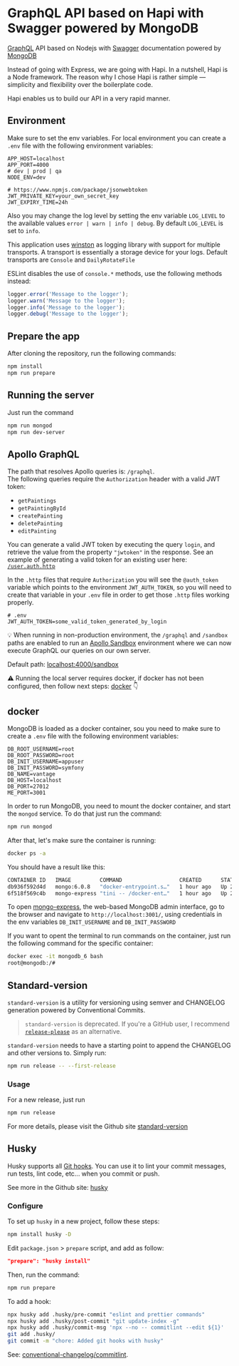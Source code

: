 # GraphQL API based on Hapi with Swagger powered by MongoDB

[GraphQL](https://graphql.org/) API based on Nodejs with
[Swagger](https://swagger.io/) documentation powered by
[MongoDB](https://www.mongodb.com/)

Instead of going with Express, we are going with Hapi. In a nutshell, Hapi is a
Node framework. The reason why I chose Hapi is rather simple — simplicity and
flexibility over the boilerplate code.

Hapi enables us to build our API in a very rapid manner.

## Environment

Make sure to set the env variables. For local environment you can create a
`.env` file with the following environment variables:

```properties
APP_HOST=localhost
APP_PORT=4000
# dev | prod | qa
NODE_ENV=dev

# https://www.npmjs.com/package/jsonwebtoken
JWT_PRIVATE_KEY=your_own_secret_key
JWT_EXPIRY_TIME=24h
```

Also you may change the log level by setting the env variable `LOG_LEVEL` to the
available values `error | warn | info | debug`. By default `LOG_LEVEL` is set to
`info`.

This application uses [winston](https://github.com/winstonjs/winston) as logging
library with support for multiple transports. A transport is essentially a
storage device for your logs. Default transports are `Console` and
`DailyRotateFile`

ESLint disables the use of `console.*` methods, use the following methods
instead:

```js
logger.error('Message to the logger');
logger.warn('Message to the logger');
logger.info('Message to the logger');
logger.debug('Message to the logger');
```

## Prepare the app

After cloning the repository, run the following commands:

```bash
npm install
npm run prepare
```

## Running the server

Just run the command

```bash
npm run mongod
npm run dev-server
```

## Apollo GraphQL

The path that resolves Apollo queries is: `/graphql`.\
The following queries require the `Authorization` header with a valid JWT token:

- `getPaintings`
- `getPaintingById`
- `createPainting`
- `deletePainting`
- `editPainting`

You can generate a valid JWT token by executing the query `login`, and retrieve
the value from the property `"jwtoken"` in the response. See an example of
generating a valid token for an existing user here:
[`/user.auth.http`](backend/graphql/__tests__/user.auth.http)

In the `.http` files that require `Authorization` you will see the `@auth_token`
variable which points to the environment `JWT_AUTH_TOKEN`, so you will need to
create that variable in your `.env` file in order to get those `.http` files
working properly.

```properties
# .env
JWT_AUTH_TOKEN=some_valid_token_generated_by_login
```

💡 When running in non-production environment, the `/graphql` and `/sandbox`
paths are enabled to run an
[Apollo Sandbox](https://www.apollographql.com/docs/graphos/explorer/sandbox/)
environment where we can now execute GraphQL our queries on our own server.

Default path: [localhost:4000/sandbox](http://localhost:4000/graphql)

⚠️ Running the local server requires docker, if docker has not been configured,
then follow next steps: [docker](#docker) 👇

## docker

MongoDB is loaded as a docker container, sou you need to make sure to create a
`.env` file with the following environment variables:

```properties
DB_ROOT_USERNAME=root
DB_ROOT_PASSWORD=root
DB_INIT_USERNAME=appuser
DB_INIT_PASSWORD=symfony
DB_NAME=vantage
DB_HOST=localhost
DB_PORT=27012
ME_PORT=3001
```

In order to run MongoDB, you need to mount the docker container, and start the
`mongod` service. To do that just run the command:

```bash
npm run mongod
```

After that, let's make sure the container is running:

```bash
docker ps -a
```

You should have a result like this:

```bash
CONTAINER ID   IMAGE         COMMAND                  CREATED      STATUS        PORTS                     NAMES
db936f592d4d   mongo:6.0.8   "docker-entrypoint.s…"   1 hour ago   Up 2 minute   0.0.0.0:27012->27017/tcp  mongodb_6
6f518f569c4b   mongo-express "tini -- /docker-ent…"   1 hour ago   Up 2 minutes  0.0.0.0:3001->8081/tcp    mongo-express
```

To open [mongo-express](https://github.com/mongo-express/mongo-express), the
web-based MongoDB admin interface, go to the browser and navigate to
`http://localhost:3001/`, using credentials in the env variables
`DB_INIT_USERNAME` and `DB_INIT_PASSWORD`

If you want to opent the terminal to run commands on the container, just run the
following command for the specific container:

```bash
docker exec -it mongodb_6 bash
root@mongodb:/#
```

## Standard-version

`standard-version` is a utility for versioning using semver and CHANGELOG
generation powered by Conventional Commits.

> `standard-version` is deprecated. If you're a GitHub user, I recommend
> [`release-please`](https://github.com/googleapis/release-please) as an
> alternative.

`standard-version` needs to have a starting point to append the CHANGELOG and
other versions to. Simply run:

```bash
npm run release -- --first-release
```

### Usage

For a new release, just run

```bash
npm run release
```

For more details, please visit the Github site
[standard-version](https://github.com/conventional-changelog/standard-version)

## Husky

Husky supports all [Git hooks](https://git-scm.com/docs/githooks). You can use
it to lint your commit messages, run tests, lint code, etc... when you commit or
push.

See more in the Github site: [husky](https://github.com/typicode/husky)

### Configure

To set up `husky` in a new project, follow these steps:

```bash
npm install husky -D
```

Edit `package.json` > `prepare` script, and add as follow:

```json
"prepare": "husky install"
```

Then, run the command:

```bash
npm run prepare
```

To add a hook:

```bash
npx husky add .husky/pre-commit "eslint and prettier commands"
npx husky add .husky/post-commit "git update-index -g"
npx husky add .husky/commit-msg 'npx --no -- commitlint --edit ${1}'
git add .husky/
git commit -m "chore: Added git hooks with husky"
```

See:
[conventional-changelog/commitlint](https://github.com/conventional-changelog/commitlint).
